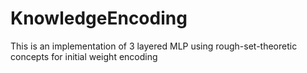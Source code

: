 # KnowledgeEncoding
This is an implementation of 3 layered MLP using rough-set-theoretic concepts for initial weight encoding
